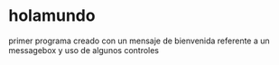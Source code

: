 # holamundo
primer programa creado con un mensaje de bienvenida referente a un messagebox y uso de algunos controles
